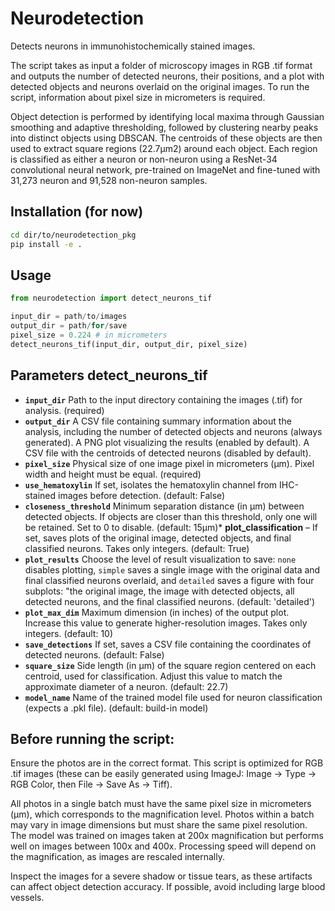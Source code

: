 # Neurodetection
Detects neurons in immunohistochemically stained images. 

The script takes as input a folder of microscopy images in RGB .tif format and outputs the number of detected neurons, their positions, and a plot with detected objects and neurons overlaid on the original images. To run the script, information about pixel size in micrometers is required.

Object detection is performed by identifying local maxima through Gaussian smoothing and adaptive thresholding, followed by clustering nearby peaks into distinct objects using DBSCAN. The centroids of these objects are then used to extract square regions (22.7μm2) around each object. Each region is classified as either a neuron or non-neuron using a ResNet-34 convolutional neural network, pre-trained on ImageNet and fine-tuned with 31,273 neuron and 91,528 non-neuron samples.

## Installation (for now)
```bash
cd dir/to/neurodetection_pkg
pip install -e .
```

## Usage
```python
from neurodetection import detect_neurons_tif

input_dir = path/to/images
output_dir = path/for/save
pixel_size = 0.224 # in micrometers
detect_neurons_tif(input_dir, output_dir, pixel_size)
```
## Parameters detect_neurons_tif
* **`input_dir`** Path to the input directory containing the images (.tif) for analysis. (required)
* **`output_dir`** A CSV file containing summary information about the analysis, including the number of detected objects and neurons (always generated). A PNG plot visualizing the results (enabled by default). A CSV file with the centroids of detected neurons (disabled by default).
* **`pixel_size`** Physical size of one image pixel in micrometers (μm). Pixel width and height must be equal. (required)
* **`use_hematoxylin`** If set, isolates the hematoxylin channel from IHC-stained images before detection. (default: False)
* **`closeness_threshold`** Minimum separation distance (in μm) between detected objects. If objects are closer than this threshold, only one will be retained. Set to 0 to disable. (default: 15μm)* **plot_classification** – If set, saves plots of the original image, detected objects, and final classified neurons. Takes only integers. (default: True)
* **`plot_results`**  Choose the level of result visualization to save: `none` disables plotting, `simple` saves a single image with the original data and final classified neurons overlaid, and `detailed` saves a figure with four subplots: "the original image, the image with detected objects, all detected neurons, and the final classified neurons. (default: 'detailed')
* **`plot_max_dim`** Maximum dimension (in inches) of the output plot. Increase this value to generate higher-resolution images. Takes only integers. (default: 10)
* **`save_detections`** If set, saves a CSV file containing the coordinates of detected neurons. (default: False)
* **`square_size`** Side length (in μm) of the square region centered on each centroid, used for classification. Adjust this value to match the approximate diameter of a neuron. (default: 22.7)
* **`model_name`** Name of the trained model file used for neuron classification (expects a .pkl file). (default: build-in model)

## Before running the script:
Ensure the photos are in the correct format. This script is optimized for RGB .tif images (these can be easily generated using ImageJ: Image → Type → RGB Color, then File → Save As → Tiff).

All photos in a single batch must have the same pixel size in micrometers (µm), which corresponds to the magnification level. Photos within a batch may vary in image dimensions but must share the same pixel resolution. The model was trained on images taken at 200x magnification but performs well on images between 100x and 400x. Processing speed will depend on the magnification, as images are rescaled internally.

Inspect the images for a severe shadow or tissue tears, as these artifacts can affect object detection accuracy. If possible, avoid including large blood vessels.